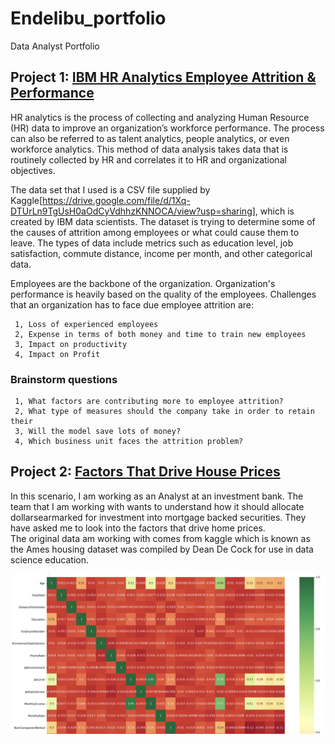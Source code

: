 # Endelibu_portfolio
Data Analyst Portfolio


## Project 1: [IBM HR Analytics Employee Attrition & Performance](https://colab.research.google.com/drive/1T78_SEf58qL0GvL9RuN2hARDorxqGqwR?usp=sharing)

HR analytics is the process of collecting and analyzing Human Resource (HR) data to improve an organization’s workforce performance. The process can also be referred to as talent analytics, people analytics, or even workforce analytics. This method of data analysis takes data that is routinely collected by HR and correlates it to HR and organizational objectives.

The data set that I used is a CSV file supplied by Kaggle[https://drive.google.com/file/d/1Xq-DTUrLn9TgUsH0aOdCyVdhhzKNNOCA/view?usp=sharing], which is created by IBM data scientists. The dataset is trying to determine some of the causes of attrition among employees or what could cause them to leave. The types of data include metrics such as education level, job satisfaction, commute distance, income per month, and other categorical data.

Employees are the backbone of the organization. Organization's performance is heavily based on the quality of the employees. Challenges that an organization has to face due employee attrition are:

     1, Loss of experienced employees
     2, Expense in terms of both money and time to train new employees
     3, Impact on productivity
     4, Impact on Profit

### Brainstorm questions

     1, What factors are contributing more to employee attrition?
     2, What type of measures should the company take in order to retain their
     3, Will the model save lots of money?
     4, Which business unit faces the attrition problem?
     
     

## Project 2: [Factors That Drive House Prices](https://drive.google.com/file/d/1R4Z7QSIbFaGqxuky9w4WM9afiHuFeQO8/view?usp=sharing)

In this scenario, I am working as an Analyst at an investment bank. The team that I am working with wants to understand how it should allocate dollarsearmarked for investment into mortgage backed securities. They have asked me to look into the factors that drive home prices.						
The original data am working with comes from kaggle which is known as the Ames housing dataset was compiled by Dean De Cock for use in data science education.						
						
![](https://github.com/Edelibu/Endelibu_portfolio/blob/main/images/Screen%20Shot%202021-05-12%20at%2011.27.30%20PM.png)










